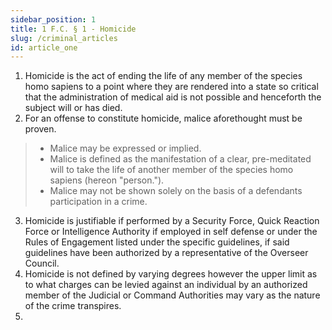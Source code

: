 ```yaml
---
sidebar_position: 1
title: 1 F.C. § 1 - Homicide
slug: /criminal_articles
id: article_one
---
```


 1. Homicide is the act of ending the life of any member of the species homo sapiens to a point where they are rendered into a state so critical that the administration of medical aid is not possible and henceforth the subject will or has died.
 2. For an offense to constitute homicide, malice aforethought must be proven.
 > * Malice may be expressed or implied.
 > * Malice is defined as the manifestation of a clear, pre-meditated will to take the life of another member of the species homo sapiens (hereon "person.").
 > * Malice may not be shown solely on the basis of a defendants participation in a crime.
 3. Homicide is justifiable if performed by a Security Force, Quick Reaction Force or Intelligence Authority if employed in self defense or under the Rules of Engagement listed under the specific guidelines, if said guidelines have been authorized by a representative of the Overseer Council.
 4. Homicide is not defined by varying degrees however the upper limit as to what charges can be levied against an individual by an authorized member of the Judicial or Command Authorities may vary as the nature of the crime transpires.
 5. 
